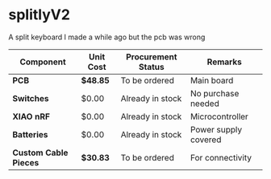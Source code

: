 # splitlyV2
A split keyboard I made a while ago but the pcb was wrong


| **Component**           | **Unit Cost** | **Procurement Status** | **Remarks**          |
| ----------------------- | ------------- | ---------------------- | -------------------- |
| **PCB**                 | **\$48.85**   | To be ordered          | Main board           |
| **Switches**            | \$0.00        | Already in stock       | No purchase needed   |
| **XIAO nRF**            | \$0.00        | Already in stock       | Microcontroller      |
| **Batteries**           | \$0.00        | Already in stock       | Power supply covered |
| **Custom Cable Pieces** | **\$30.83**   | To be ordered          | For connectivity     |
